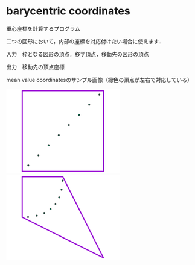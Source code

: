 # barycentric coordinates
重心座標を計算するプログラム

二つの図形において，内部の座標を対応付けたい場合に使えます．

入力　枠となる図形の頂点，移す頂点，移動先の図形の頂点

出力　移動先の頂点座標

mean value coordinatesのサンプル画像（緑色の頂点が左右で対応している）

<img src="image/mv_coord_input.png" width="300">　<img src="image/mv_coord_out.png" width="300">
